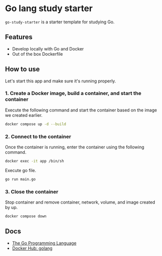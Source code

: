 # Go lang study starter
`go-study-starter` is a starter template for studying Go.

## Features
- Develop locally with Go and Docker
- Out of the box Dockerfile

## How to use
Let's start this app and make sure it's running properly.

### 1. Create a Docker image, build a container, and start the container
Execute the following command and start the container based on the image we created earlier.

```bash
docker compose up -d --build
```

### 2. Connect to the container
Once the container is running, enter the container using the following command.

```bash
docker exec -it app /bin/sh
```

Execute go file.
```bash
go run main.go
```

### 3. Close the container
Stop container and remove container, network, volume, and image created by up.

```bash
docker compose down
```

## Docs
- [The Go Programming Language](https://go.dev/)
- [Docker Hub: golang](https://hub.docker.com/_/golang)
